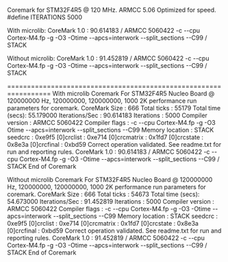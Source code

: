 Coremark for STM32F4R5 @ 120 MHz.
ARMCC 5.06 Optimized for speed.
#define ITERATIONS	5000

With microlib:
CoreMark 1.0 : 90.614183 / ARMCC 5060422 -c --cpu Cortex-M4.fp -g -O3 -Otime --apcs=interwork --split_sections --C99 / STACK

Without microlib:
CoreMark 1.0 : 91.452819 / ARMCC 5060422 -c --cpu Cortex-M4.fp -g -O3 -Otime --apcs=interwork --split_sections --C99 / STACK

=================================================================
With microlib
Coremark For STM32F4R5 Nucleo Board @ 120000000 Hz, 120000000, 120000000, 1000
2K performance run parameters for coremark.
CoreMark Size    : 666
Total ticks      : 55179
Total time (secs): 55.179000
Iterations/Sec   : 90.614183
Iterations       : 5000
Compiler version : ARMCC 5060422
Compiler flags   : -c --cpu Cortex-M4.fp -g -O3 Otime --apcs=interwork --split_sections --C99
Memory location  : STACK
seedcrc          : 0xe9f5
[0]crclist       : 0xe714
[0]crcmatrix     : 0x1fd7
[0]crcstate      : 0x8e3a
[0]crcfinal      : 0xbd59
Correct operation validated. See readme.txt for run and reporting rules.
CoreMark 1.0 : 90.614183 / ARMCC 5060422 -c --cpu Cortex-M4.fp -g -O3 -Otime --apcs=interwork --split_sections --C99 / STACK
End of Coremark

Without microlib
Coremark For STM32F4R5 Nucleo Board @ 120000000 Hz, 120000000, 120000000, 1000
2K performance run parameters for coremark.
CoreMark Size    : 666
Total ticks      : 54673
Total time (secs): 54.673000
Iterations/Sec   : 91.452819
Iterations       : 5000
Compiler version : ARMCC 5060422
Compiler flags   : -c --cpu Cortex-M4.fp -g -O3 -Otime --apcs=interwork --split_sections --C99
Memory location  : STACK
seedcrc          : 0xe9f5
[0]crclist       : 0xe714
[0]crcmatrix     : 0x1fd7
[0]crcstate      : 0x8e3a
[0]crcfinal      : 0xbd59
Correct operation validated. See readme.txt for run and reporting rules.
CoreMark 1.0 : 91.452819 / ARMCC 5060422 -c --cpu Cortex-M4.fp -g -O3 -Otime --apcs=interwork --split_sections --C99 / STACK
End of Coremark

